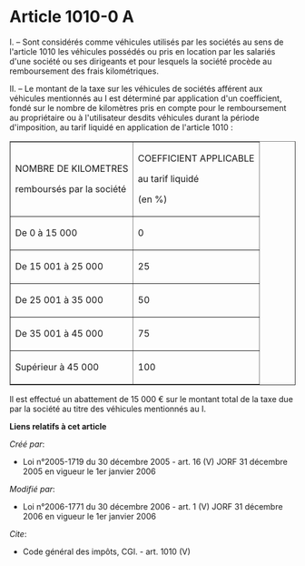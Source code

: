 # Article 1010-0 A

I. – Sont considérés comme véhicules utilisés par les sociétés au sens de l'article 1010 les véhicules possédés ou pris en
location par les salariés d'une société ou ses dirigeants et pour lesquels la société procède au remboursement des frais
kilométriques.

II. – Le montant de la taxe sur les véhicules de sociétés afférent aux véhicules mentionnés au I est déterminé par
application d'un coefficient, fondé sur le nombre de kilomètres pris en compte pour le remboursement au propriétaire ou à
l'utilisateur desdits véhicules durant la période d'imposition, au tarif liquidé en application de l'article 1010 :

<table align="center" border="1" cellpadding="0" cellspacing="0">
  <tbody>
    <tr>
      <td>

NOMBRE DE KILOMETRES

remboursés par la société

</td>
      <td>

COEFFICIENT APPLICABLE

au tarif liquidé

(en %)

</td>
    </tr>
    <tr>
      <td>

De 0 à 15 000

</td>
      <td>

0

</td>
    </tr>
    <tr>
      <td>

De 15 001 à 25 000

</td>
      <td>

25

</td>
    </tr>
    <tr>
      <td>

De 25 001 à 35 000

</td>
      <td>

50

</td>
    </tr>
    <tr>
      <td>

De 35 001 à 45 000

</td>
      <td>

75

</td>
    </tr>
    <tr>
      <td>

Supérieur à 45 000

</td>
      <td>

100

</td>
    </tr>
  </tbody>
</table>

Il est effectué un abattement de 15 000 € sur le montant total de la taxe due par la société au titre des véhicules
mentionnés au I.

**Liens relatifs à cet article**

_Créé par_:

  - Loi n°2005-1719 du 30 décembre 2005 - art. 16 (V) JORF 31 décembre 2005 en vigueur le 1er janvier 2006

_Modifié par_:

  - Loi n°2006-1771 du 30 décembre 2006 - art. 1 (V) JORF 31 décembre 2006 en vigueur le 1er janvier 2006

_Cite_:

  - Code général des impôts, CGI. - art. 1010 (V)
